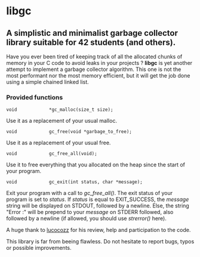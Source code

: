# libgc
## A simplistic and minimalist garbage collector library suitable for 42 students (and others).

Have you ever been tired of keeping track of all the allocated chunks of memory in your C code to avoid leaks in your projects ? **libgc** is yet another attempt to implement a garbage collector algorithm. This one is not the most performant nor the most memory efficient, but it will get the job done using a simple chained linked list.

### Provided functions
```
void			*gc_malloc(size_t size);
```
Use it as a replacement of your usual malloc.
```
void			gc_free(void *garbage_to_free);
```
Use it as a replacement of your usual free.
```
void			gc_free_all(void);
```
Use it to free everything that you allocated on the heap since the start of your program.
```
void			gc_exit(int status, char *message);
```
Exit your program with a call to _gc_free_all()_. The exit status of your program is set to _status_. If _status_ is equal to EXIT_SUCCESS, the _message_ string will be displayed on STDOUT, followed by a newline. Else, the string "Error :" will be prepend to your _message_ on STDERR followed, also followed by a newline (if allowed, you should use _strerror()_ here).

A huge thank to [lucocozz](https://www.github.com/lucocozz) for his review, help and participation to the code.

This library is far from beeing flawless. Do not hesitate to report bugs, typos or possible improvements.
